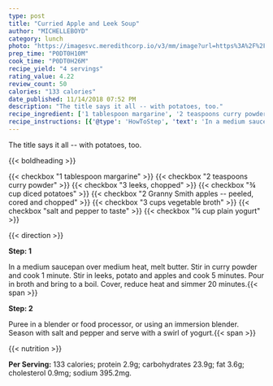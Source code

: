 ```yaml
---
type: post
title: "Curried Apple and Leek Soup"
author: "MICHELLEBOYD"
category: lunch
photo: "https://imagesvc.meredithcorp.io/v3/mm/image?url=https%3A%2F%2Fimages.media-allrecipes.com%2Fuserphotos%2F4557226.jpg"
prep_time: "P0DT0H10M"
cook_time: "P0DT0H26M"
recipe_yield: "4 servings"
rating_value: 4.22
review_count: 50
calories: "133 calories"
date_published: 11/14/2018 07:52 PM
description: "The title says it all -- with potatoes, too."
recipe_ingredient: ['1 tablespoon margarine', '2 teaspoons curry powder', '3 leeks, chopped', '¾ cup diced potatoes', '2 Granny Smith apples -- peeled, cored and chopped', '3 cups vegetable broth', 'salt and pepper to taste', '¼ cup plain yogurt']
recipe_instructions: [{'@type': 'HowToStep', 'text': 'In a medium saucepan over medium heat, melt butter.  Stir in curry powder and cook 1 minute.  Stir in leeks, potato and apples and cook 5 minutes.  Pour in broth and bring to a boil.  Cover, reduce heat and simmer 20 minutes.\n'}, {'@type': 'HowToStep', 'text': 'Puree in a blender or food processor, or using an immersion blender.  Season with salt and pepper and serve with a swirl of yogurt.\n'}]
---
```


The title says it all -- with potatoes, too. 

{{< boldheading >}}

{{< checkbox "1 tablespoon margarine" >}}
{{< checkbox "2 teaspoons curry powder" >}}
{{< checkbox "3  leeks, chopped" >}}
{{< checkbox "¾ cup diced potatoes" >}}
{{< checkbox "2  Granny Smith apples -- peeled, cored and chopped" >}}
{{< checkbox "3 cups vegetable broth" >}}
{{< checkbox "salt and pepper to taste" >}}
{{< checkbox "¼ cup plain yogurt" >}}


{{< direction >}}

**Step: 1**

In a medium saucepan over medium heat, melt butter.  Stir in curry powder and cook 1 minute.  Stir in leeks, potato and apples and cook 5 minutes.  Pour in broth and bring to a boil.  Cover, reduce heat and simmer 20 minutes.{{< span >}}

**Step: 2**

Puree in a blender or food processor, or using an immersion blender.  Season with salt and pepper and serve with a swirl of yogurt.{{< span >}}

{{< nutrition >}}

**Per Serving:** 133 calories; protein 2.9g; carbohydrates 23.9g; fat 3.6g; cholesterol 0.9mg; sodium 395.2mg.